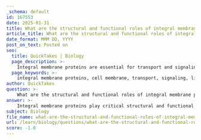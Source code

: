 ```yaml
---
_schema: default
id: 167553
date: 2025-01-31
title: What are the structural and functional roles of integral membrane proteins in transport and signaling?
article_title: What are the structural and functional roles of integral membrane proteins in transport and signaling?
date_format: MMM DD, YYYY
post_on_text: Posted on
seo:
  title: QuickTakes | Biology
  page_description: >-
    Integral membrane proteins are essential for transport and signaling in cells, acting as channels and receptors within the lipid bilayer, regulating substance movement, facilitating cellular communication, and contributing to membrane structure.
  page_keywords: >-
    integral membrane proteins, cell membrane, transport, signaling, lipid bilayer, channels, carriers, facilitated diffusion, active transport, receptors, cellular communication, enzymatic activity, structural support, homeostasis
author: QuickTakes
question: >-
    What are the structural and functional roles of integral membrane proteins in transport and signaling?
answer: >-
    Integral membrane proteins play critical structural and functional roles in transport and signaling within the cell membrane. Here’s a detailed overview of their roles:\n\n### Structural Roles\n1. **Embedding in the Lipid Bilayer**: Integral proteins are embedded within the lipid bilayer, often spanning the entire membrane. This positioning allows them to interact directly with both the hydrophobic interior of the membrane and the aqueous environments on either side, which is essential for their function.\n\n2. **Formation of Channels and Carriers**: Many integral proteins form channels or transporters that facilitate the movement of ions and molecules across the membrane. Their structure is specifically designed to allow selective permeability, enabling the cell to maintain homeostasis by regulating the internal environment.\n\n### Functional Roles\n1. **Transport Mechanisms**:\n   - **Facilitated Diffusion**: Integral proteins can function as channels that allow specific substances, such as ions or small polar molecules, to pass through the membrane without the expenditure of energy. This process relies on the concentration gradient, allowing substances to move from areas of higher concentration to lower concentration.\n   - **Active Transport**: Some integral proteins act as pumps that require energy (often derived from ATP) to move substances against their concentration gradient. This is crucial for maintaining concentration differences across the membrane, which is vital for various cellular functions.\n\n2. **Cell Signaling**:\n   - **Receptors**: Integral proteins often serve as receptors for signaling molecules, such as hormones or neurotransmitters. When these signaling molecules bind to the integral proteins, they can induce conformational changes that trigger intracellular signaling pathways, leading to a cellular response. This is essential for communication between cells and their environment.\n\n3. **Enzymatic Activity**: Certain integral proteins possess enzymatic functions, catalyzing reactions that occur at the membrane surface. This can include processes such as the breakdown of signaling molecules or the synthesis of membrane components.\n\n4. **Structural Support**: Integral proteins contribute to the overall structure of the membrane, helping to maintain its integrity and shape. They can interact with the cytoskeleton and other cellular components, providing mechanical support.\n\n### Summary\nIn summary, integral membrane proteins are vital for both transport and signaling functions in the cell membrane. Their unique structural characteristics enable them to facilitate the movement of substances across the membrane and to act as receptors for external signals, thereby playing a crucial role in cellular communication and homeostasis. Understanding these roles is essential for comprehending how cells interact with their environment and respond to various stimuli.
subject: Biology
file_name: what-are-the-structural-and-functional-roles-of-integral-membrane-proteins-in-transport-and-signaling.md
url: /learn/biology/questions/what-are-the-structural-and-functional-roles-of-integral-membrane-proteins-in-transport-and-signaling
score: -1.0
---
```


&nbsp;